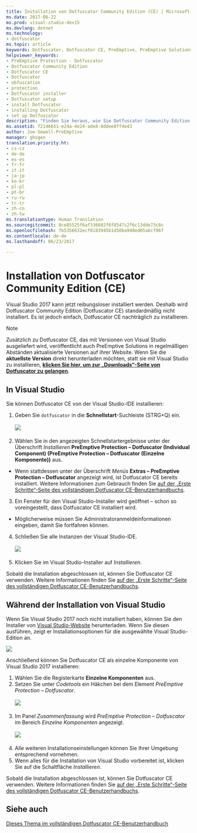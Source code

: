 ```yaml
---
title: Installation von Dotfuscator Community Edition (CE) | Microsoft-Dokumentation
ms.date: 2017-06-22
ms.prod: visual-studio-dev15
ms.devlang: dotnet
ms.technology:
- dotfuscator
ms.topic: article
keywords: Dotfuscator, Dotfuscator CE, PreEmptive, PreEmptive Solutions, PreEmptive Protection, protection, community edition, obfuscation, .NET, kostenlos, Visual Studio 2017, installieren
helpviewer_keywords:
- PreEmptive Protection - Dotfuscator
- Dotfuscator Community Edition
- Dotfuscator CE
- Dotfuscator
- obfuscation
- protection
- Dotfuscator installer
- Dotfuscator setup
- install Dotfuscator
- installing Dotfuscator
- set up Dotfuscator
description: "Finden Sie heraus, wie Sie Dotfuscator Community Edition, der in Visual Studio 2017 beinhaltet ist, kostenlos herunterladen können."
ms.assetid: f2146651-e24a-4e24-ade8-8ddee8ff4e43
author: Joe-Sewell-PreEmptive
manager: ghogen
translation.priority.ht:
- cs-cz
- de-de
- es-es
- fr-fr
- it-it
- ja-jp
- ko-kr
- pl-pl
- pt-br
- ru-ru
- tr-tr
- zh-cn
- zh-tw
ms.translationtype: Human Translation
ms.sourcegitcommit: 8ce85525f6af336682f6f8547c2f6c13dde73c8c
ms.openlocfilehash: fb5356632ecf8183945b1d50ba940ed05abcf96f
ms.contentlocale: de-de
ms.lasthandoff: 06/23/2017

---
```


# <a name="install-dotfuscator-community-edition-ce"></a>Installation von Dotfuscator Community Edition (CE)

Visual Studio 2017 kann jetzt reibungsloser installiert werden.
Deshalb wird Dotfuscator Community Edition (Dotfuscator CE) standardmäßig nicht installiert.
Es ist jedoch einfach, Dotfuscator CE nachträglich zu installieren.

> [!NOTE]
> Zusätzlich zu Dotfuscator CE, das mit Versionen von Visual Studio ausgeliefert wird, veröffentlicht auch PreEmptive Solutions in regelmäßigen Abständen aktualisierte Versionen auf ihrer Website.
> Wenn Sie die **aktuellste Version** direkt herunterladen möchten, statt sie mit Visual Studio zu installieren, **[klicken Sie hier, um zur „Downloads“-Seite von Dotfuscator zu gelangen][download]**.

## <a name="within-visual-studio"></a>In Visual Studio

Sie können Dotfuscator CE von der Visual Studio-IDE installieren:

1. Geben Sie `dotfuscator` in die **Schnellstart**-Suchleiste (STRG+Q) ein. <br/> <br/> ![](~/ide/dotfuscator/media/install_from_vs_12.png) <br/> <br/>
2. Wählen Sie in den angezeigten Schnellstartergebnisse unter der Überschrift *Installieren* **PreEmptive Protection – Dotfuscator (Individual Component) (PreEmptive Protection – Dotfuscator (Einzelne Komponente))** aus.
  * Wenn stattdessen unter der Überschrift *Menüs* **Extras – PreEmptive Protection – Dotfuscator** angezeigt wird, ist Dotfuscator CE bereits installiert. Weitere Informationen zum Gebrauch finden Sie [auf der „Erste Schritte“-Seite des vollständigen Dotfuscator CE-Benutzerhandbuchs][get-started].
3. Ein Fenster für den Visual Studio-Installer wird geöffnet – schon so voreingestellt, dass Dotfuscator CE installiert wird.
  * Möglicherweise müssen Sie Administratoranmeldeinformationen eingeben, damit Sie fortfahren können.
4. Schließen Sie alle Instanzen der Visual Studio-IDE. <br/> <br/> ![](~/ide/dotfuscator/media/install_from_vs_345.png) <br/> <br/>
5. Klicken Sie im Visual Studio-Installer auf *Installieren*.

Sobald die Installation abgeschlossen ist, können Sie Dotfuscator CE verwenden. Weitere Informationen finden Sie [auf der „Erste Schritte“-Seite des vollständigen Dotfuscator CE-Benutzerhandbuchs][get-started].

## <a name="during-visual-studio-installation"></a>Während der Installation von Visual Studio

Wenn Sie Visual Studio 2017 noch nicht installiert haben, können Sie den Installer von [Visual Studio-Website][2017-install] herunterladen.
Wenn Sie diesen ausführen, zeigt er Installationsoptionen für die ausgewählte Visual Studio-Edition an.

![](~/ide/dotfuscator/media/install_ui.png)

Anschließend können Sie Dotfuscator CE als einzelne Komponente von Visual Studio 2017 installieren:

1. Wählen Sie die Registerkarte **Einzelne Komponenten** aus.
2. Setzen Sie unter *Codetools* ein Häkchen bei dem Element *PreEmptive Protection – Dotfuscator*.<br/> <br/> ![](~/ide/dotfuscator/media/install_individually_12.png) <br/> <br/>
3. Im Panel *Zusammenfassung* wird *PreEmptive Protection – Dotfuscator* im Bereich *Einzelne Komponenten* angezeigt. <br/> <br/> ![](~/ide/dotfuscator/media/install_individually_3.png) <br/> <br/>
4. Alle weiteren Installationseinstellungen können Sie Ihrer Umgebung entsprechend vornehmen.
5. Wenn alles für die Installation von Visual Studio vorbereitet ist, klicken Sie auf die Schaltfläche *Installieren*.

Sobald die Installation abgeschlossen ist, können Sie Dotfuscator CE verwenden. Weitere Informationen finden Sie [auf der „Erste Schritte“-Seite des vollständigen Dotfuscator CE-Benutzerhandbuchs][get-started].

## <a name="see-also"></a>Siehe auch

[Dieses Thema im vollständigen Dotfuscator CE-Benutzerhandbuch][full]

<!-- Copyright © 2017 PreEmptive Solutions, LLC -->

[2017-install]: https://www.visualstudio.com/downloads/#vs-2017
[get-started]: https://www.preemptive.com/dotfuscator/ce/docs/help/gui_getstarted.html

[download]: https://www.preemptive.com/products/dotfuscator/downloads

[full]: https://www.preemptive.com/dotfuscator/ce/docs/help/intro_install.html

